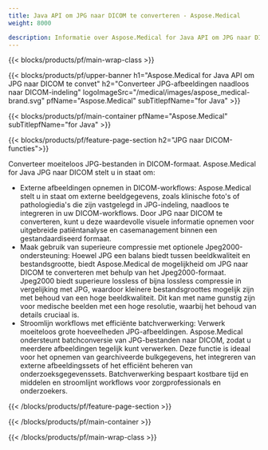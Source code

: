 ```yaml
---
title: Java API om JPG naar DICOM te converteren - Aspose.Medical
weight: 8000

description: Informatie over Aspose.Medical for Java API om JPG naar DICOM te converteren
---
```


{{< blocks/products/pf/main-wrap-class >}}

{{< blocks/products/pf/upper-banner h1="Aspose.Medical for Java API om JPG naar DICOM te convet" h2="Converteer JPG-afbeeldingen naadloos naar DICOM-indeling" logoImageSrc="/medical/images/aspose_medical-brand.svg" pfName="Aspose.Medical" subTitlepfName="for Java" >}}

{{< blocks/products/pf/main-container pfName="Aspose.Medical" subTitlepfName="for Java" >}}

{{< blocks/products/pf/feature-page-section h2="JPG naar DICOM-functies">}}

<p>Converteer moeiteloos JPG-bestanden in DICOM-formaat. Aspose.Medical for Java JPG naar DICOM stelt u in staat om:</p>

<ul>
<li>Externe afbeeldingen opnemen in DICOM-workflows: Aspose.Medical stelt u in staat om externe beeldgegevens, zoals klinische foto's of pathologiedia's die zijn vastgelegd in JPG-indeling, naadloos te integreren in uw DICOM-workflows. Door JPG naar DICOM te converteren, kunt u deze waardevolle visuele informatie opnemen voor uitgebreide patiëntanalyse en casemanagement binnen een gestandaardiseerd formaat.</li>
<li>Maak gebruik van superieure compressie met optionele Jpeg2000-ondersteuning: Hoewel JPG een balans biedt tussen beeldkwaliteit en bestandsgrootte, biedt Aspose.Medical de mogelijkheid om JPG naar DICOM te converteren met behulp van het Jpeg2000-formaat. Jpeg2000 biedt superieure lossless of bijna lossless compressie in vergelijking met JPG, waardoor kleinere bestandsgroottes mogelijk zijn met behoud van een hoge beeldkwaliteit. Dit kan met name gunstig zijn voor medische beelden met een hoge resolutie, waarbij het behoud van details cruciaal is.</li>
<li>Stroomlijn workflows met efficiënte batchverwerking: Verwerk moeiteloos grote hoeveelheden JPG-afbeeldingen. Aspose.Medical ondersteunt batchconversie van JPG-bestanden naar DICOM, zodat u meerdere afbeeldingen tegelijk kunt verwerken. Deze functie is ideaal voor het opnemen van gearchiveerde bulkgegevens, het integreren van externe afbeeldingssets of het efficiënt beheren van onderzoeksgegevenssets. Batchverwerking bespaart kostbare tijd en middelen en stroomlijnt workflows voor zorgprofessionals en onderzoekers.</li>
</ul>

{{< /blocks/products/pf/feature-page-section >}}

{{< /blocks/products/pf/main-container >}}

{{< /blocks/products/pf/main-wrap-class >}}